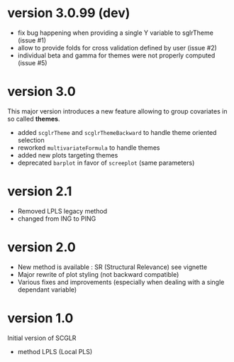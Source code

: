 # version 3.0.99 (dev)
- fix bug happening when providing a single Y variable to sglrTheme (issue #1)
- allow to provide folds for cross validation defined by user (issue #2)
- individual beta and gamma for themes were not properly computed (issue #5) 

# version 3.0
This major version introduces a new feature allowing to group covariates in so called **themes**.

- added `scglrTheme` and `scglrThemeBackward` to handle theme oriented selection
- reworked `multivariateFormula` to handle themes
- added new plots targeting themes
- deprecated `barplot` in favor of `screeplot` (same parameters)

# version 2.1
- Removed LPLS legacy method
- changed from ING to PING

# version 2.0
- New method is available : SR (Structural Relevance) see vignette
- Major rewrite of plot styling (not backward compatible)
- Various fixes and improvements (especially when dealing with
a single dependant variable)

# version 1.0
Initial version of SCGLR

- method LPLS (Local PLS)
